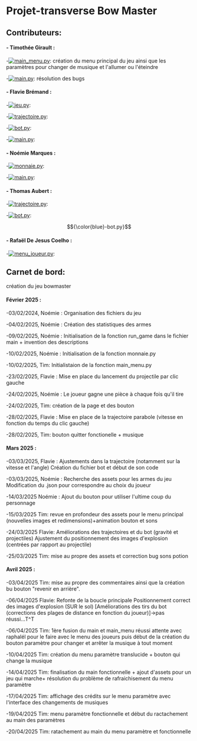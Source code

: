 # Projet-transverse Bow Master

## Contributeurs:
#### - Timothée Girault :

-[![main_menu.py](https://img.shields.io/badge/main_menu-blue)](main_menu.py): création du menu principal du jeu ainsi que les paramètres pour changer de musique et l'allumer ou l'éteindre

-[![main.py](https://img.shields.io/badge/main-red)](main.py): résolution des bugs

#### - Flavie Brémand :

-[![jeu.py](https://img.shields.io/badge/jeu-green)](jeu.py):

-[![trajectoire.py](https://img.shields.io/badge/trajectoire.py-green)](trajectoire.py):

-[![bot.py](https://img.shields.io/badge/jeu-green)](bot.py):

-[![main.py](https://img.shields.io/badge/main-red)](main.py):

#### - Noémie Marques :

-[![monnaie.py](https://img.shields.io/badge/monnaie-purple)](monnaie.py):

-[![main.py](https://img.shields.io/badge/main-red)](main.py):

#### - Thomas Aubert :

-[![trajectoire.py](https://img.shields.io/badge/trajectoire.py-green)](trajectoire.py):

-[![bot.py](https://img.shields.io/badge/jeu-green)](bot.py):

$${\color{blue}-bot.py}$$

#### - Rafaël De Jesus Coelho :

-[![menu_joueur.py](https://img.shields.io/badge/menu_joueur-blue)](menu_joueur.py):

## Carnet de bord:
création du jeu bowmaster

#### Février 2025 :

-03/02/2024, Noémie : Organisation des fichiers du jeu 

-04/02/2025, Noémie : Création des statistiques des armes 

-09/02/2025, Noémie : Initialisation de la fonction run_game dans le fichier main + invention des descriptions

-10/02/2025, Noémie : Initialisation de la fonction monnaie.py

-10/02/2025, Tim: Initialistaion de la fonction main_menu.py

-23/02/2025, Flavie : Mise en place du lancement du projectile par clic gauche

-24/02/2025, Noémie : Le joueur gagne une pièce à chaque fois qu'il tire

-24/02/2025, Tim: création de la page et des bouton

-28/02/2025, Flavie : Mise en place de la trajectoire parabole (vitesse en fonction du temps du clic gauche)

-28/02/2025, Tim: bouton quitter fonctionelle + musique

#### Mars 2025 :

-03/03/2025, Flavie : Ajustements dans la trajectoire (notamment sur la vitesse et l'angle)
                      Création du fichier bot et début de son code

-03/03/2025, Noémie : Recherche des assets pour les armes du jeu
                      Modification du .json pour correspondre au choix du joueur

-14/03/2025 Noémie : Ajout du bouton pour utiliser l'ultime coup du personnage 

-15/03/2025 Tim: revue en profondeur des assets pour le menu principal (nouvelles images et redimensions)+animation bouton et sons

-24/03/2025 Flavie: Améliorations des trajectoires et du bot (gravité et projectiles)
                    Ajustement du positionnement des images d'explosion (centrées par rapport au projectile)

-25/03/2025 Tim: mise au propre des assets et correction bug sons potion

#### Avril 2025 :

-03/04/2025 Tim: mise au propre des commentaires ainsi que la création bu bouton "revenir en arrière".

-06/04/2025 Flavie: Refonte de la boucle principale
                    Positionnement correct des images d'explosion (SUR le sol)
                    [Améliorations des tirs du bot (corrections des plages de distance en fonction du joueur)]->pas réussi...T^T

-06/04/2025 Tim: 1ère fusion du main et main_menu réussi attente avec raphalél pour le faire avec le menu des joueurs puis début de la création du bouton paramètre pour changer et arrêter la musique à tout moment

-10/04/2025 Tim: création du menu paramètre translucide + bouton qui change la musique

-14/04/2025 Tim: finalisation du main fonctionnelle + ajout d'assets pour un jeu qui marche+ résolution du problème de rafraichisement du menu paramètre

-17/04/2025 Tim: affichage des crédits sur le menu paramètre avec l'interface des changements de musiques

-19/04/2025 Tim: menu paramètre fonctionnelle et début du ractachement au main des paramètres

-20/04/2025 Tim: ratachement au main du menu paramètre et fonctionnelle
